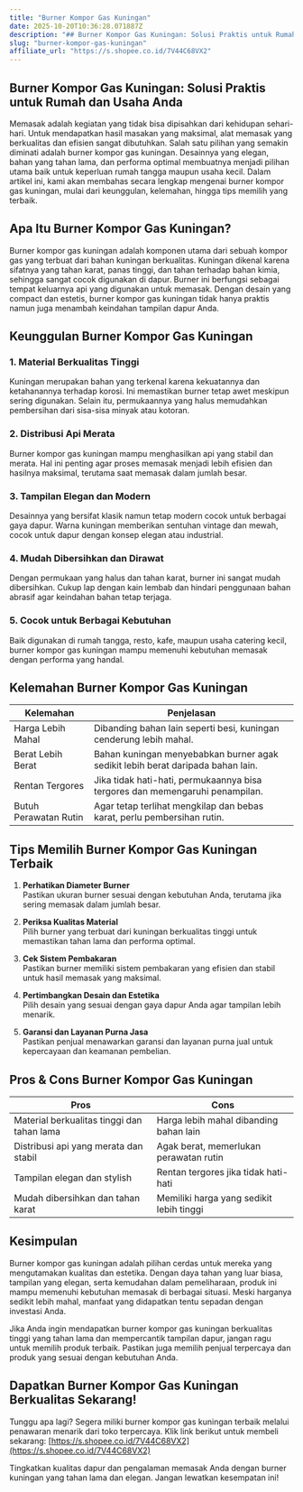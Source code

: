 ```yaml
---
title: "Burner Kompor Gas Kuningan"
date: 2025-10-20T10:36:28.071887Z
description: "## Burner Kompor Gas Kuningan: Solusi Praktis untuk Rumah dan Usaha Anda..."
slug: "burner-kompor-gas-kuningan"
affiliate_url: "https://s.shopee.co.id/7V44C68VX2"
---
```

## Burner Kompor Gas Kuningan: Solusi Praktis untuk Rumah dan Usaha Anda

Memasak adalah kegiatan yang tidak bisa dipisahkan dari kehidupan sehari-hari. Untuk mendapatkan hasil masakan yang maksimal, alat memasak yang berkualitas dan efisien sangat dibutuhkan. Salah satu pilihan yang semakin diminati adalah burner kompor gas kuningan. Desainnya yang elegan, bahan yang tahan lama, dan performa optimal membuatnya menjadi pilihan utama baik untuk keperluan rumah tangga maupun usaha kecil. Dalam artikel ini, kami akan membahas secara lengkap mengenai burner kompor gas kuningan, mulai dari keunggulan, kelemahan, hingga tips memilih yang terbaik.

## Apa Itu Burner Kompor Gas Kuningan?

Burner kompor gas kuningan adalah komponen utama dari sebuah kompor gas yang terbuat dari bahan kuningan berkualitas. Kuningan dikenal karena sifatnya yang tahan karat, panas tinggi, dan tahan terhadap bahan kimia, sehingga sangat cocok digunakan di dapur. Burner ini berfungsi sebagai tempat keluarnya api yang digunakan untuk memasak. Dengan desain yang compact dan estetis, burner kompor gas kuningan tidak hanya praktis namun juga menambah keindahan tampilan dapur Anda.

## Keunggulan Burner Kompor Gas Kuningan

### 1. Material Berkualitas Tinggi

Kuningan merupakan bahan yang terkenal karena kekuatannya dan ketahanannya terhadap korosi. Ini memastikan burner tetap awet meskipun sering digunakan. Selain itu, permukaannya yang halus memudahkan pembersihan dari sisa-sisa minyak atau kotoran.

### 2. Distribusi Api Merata

Burner kompor gas kuningan mampu menghasilkan api yang stabil dan merata. Hal ini penting agar proses memasak menjadi lebih efisien dan hasilnya maksimal, terutama saat memasak dalam jumlah besar.

### 3. Tampilan Elegan dan Modern

Desainnya yang bersifat klasik namun tetap modern cocok untuk berbagai gaya dapur. Warna kuningan memberikan sentuhan vintage dan mewah, cocok untuk dapur dengan konsep elegan atau industrial.

### 4. Mudah Dibersihkan dan Dirawat

Dengan permukaan yang halus dan tahan karat, burner ini sangat mudah dibersihkan. Cukup lap dengan kain lembab dan hindari penggunaan bahan abrasif agar keindahan bahan tetap terjaga.

### 5. Cocok untuk Berbagai Kebutuhan

Baik digunakan di rumah tangga, resto, kafe, maupun usaha catering kecil, burner kompor gas kuningan mampu memenuhi kebutuhan memasak dengan performa yang handal.

## Kelemahan Burner Kompor Gas Kuningan

| Kelemahan                     | Penjelasan                                               |
|-------------------------------|----------------------------------------------------------|
| Harga Lebih Mahal            | Dibanding bahan lain seperti besi, kuningan cenderung lebih mahal. |
| Berat Lebih Berat            | Bahan kuningan menyebabkan burner agak sedikit lebih berat daripada bahan lain. |
| Rentan Tergores               | Jika tidak hati-hati, permukaannya bisa tergores dan memengaruhi penampilan. |
| Butuh Perawatan Rutin       | Agar tetap terlihat mengkilap dan bebas karat, perlu pembersihan rutin. |

## Tips Memilih Burner Kompor Gas Kuningan Terbaik

1. **Perhatikan Diameter Burner**  
   Pastikan ukuran burner sesuai dengan kebutuhan Anda, terutama jika sering memasak dalam jumlah besar.

2. **Periksa Kualitas Material**  
   Pilih burner yang terbuat dari kuningan berkualitas tinggi untuk memastikan tahan lama dan performa optimal.

3. **Cek Sistem Pembakaran**  
   Pastikan burner memiliki sistem pembakaran yang efisien dan stabil untuk hasil memasak yang maksimal.

4. **Pertimbangkan Desain dan Estetika**  
   Pilih desain yang sesuai dengan gaya dapur Anda agar tampilan lebih menarik.

5. **Garansi dan Layanan Purna Jasa**  
   Pastikan penjual menawarkan garansi dan layanan purna jual untuk kepercayaan dan keamanan pembelian.

## Pros & Cons Burner Kompor Gas Kuningan

| **Pros**                                              | **Cons**                                            |
|--------------------------------------------------------|-----------------------------------------------------|
| Material berkualitas tinggi dan tahan lama             | Harga lebih mahal dibanding bahan lain            |
| Distribusi api yang merata dan stabil                  | Agak berat, memerlukan perawatan rutin           |
| Tampilan elegan dan stylish                            | Rentan tergores jika tidak hati-hati              |
| Mudah dibersihkan dan tahan karat                     | Memiliki harga yang sedikit lebih tinggi        |

## Kesimpulan

Burner kompor gas kuningan adalah pilihan cerdas untuk mereka yang mengutamakan kualitas dan estetika. Dengan daya tahan yang luar biasa, tampilan yang elegan, serta kemudahan dalam pemeliharaan, produk ini mampu memenuhi kebutuhan memasak di berbagai situasi. Meski harganya sedikit lebih mahal, manfaat yang didapatkan tentu sepadan dengan investasi Anda.

Jika Anda ingin mendapatkan burner kompor gas kuningan berkualitas tinggi yang tahan lama dan mempercantik tampilan dapur, jangan ragu untuk memilih produk terbaik. Pastikan juga memilih penjual terpercaya dan produk yang sesuai dengan kebutuhan Anda.

## Dapatkan Burner Kompor Gas Kuningan Berkualitas Sekarang!

Tunggu apa lagi? Segera miliki burner kompor gas kuningan terbaik melalui penawaran menarik dari toko terpercaya. Klik link berikut untuk membeli sekarang: [https://s.shopee.co.id/7V44C68VX2](https://s.shopee.co.id/7V44C68VX2)

Tingkatkan kualitas dapur dan pengalaman memasak Anda dengan burner kuningan yang tahan lama dan elegan. Jangan lewatkan kesempatan ini!